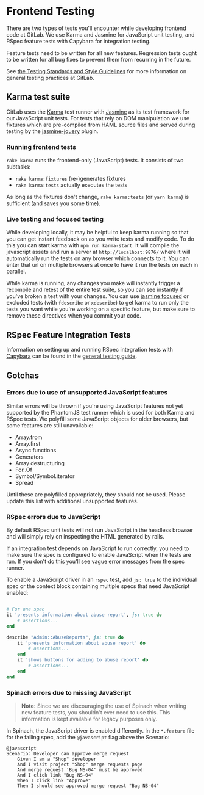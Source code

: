 # Frontend Testing

There are two types of tests you'll encounter while developing frontend code
at GitLab.  We use Karma and Jasmine for JavaScript unit testing, and RSpec
feature tests with Capybara for integration testing.

Feature tests need to be written for all new features. Regression tests ought
to be written for all bug fixes to prevent them from recurring in the future.

See [the Testing Standards and Style Guidelines](../testing.md)
for more information on general testing practices at GitLab.

## Karma test suite

GitLab uses the [Karma][karma] test runner with [Jasmine][jasmine] as its test
framework for our JavaScript unit tests.  For tests that rely on DOM
manipulation we use fixtures which are pre-compiled from HAML source files and
served during testing by the [jasmine-jquery][jasmine-jquery] plugin.

### Running frontend tests

`rake karma` runs the frontend-only (JavaScript) tests.
It consists of two subtasks:

- `rake karma:fixtures` (re-)generates fixtures
- `rake karma:tests` actually executes the tests

As long as the fixtures don't change, `rake karma:tests` (or `yarn karma`)
is sufficient (and saves you some time).

### Live testing and focused testing

While developing locally, it may be helpful to keep karma running so that you
can get instant feedback on as you write tests and modify code.  To do this
you can start karma with `npm run karma-start`.  It will compile the javascript
assets and run a server at `http://localhost:9876/` where it will automatically
run the tests on any browser which connects to it.  You can enter that url on
multiple browsers at once to have it run the tests on each in parallel.

While karma is running, any changes you make will instantly trigger a recompile
and retest of the entire test suite, so you can see instantly if you've broken
a test with your changes.  You can use [jasmine focused][jasmine-focus] or
excluded tests (with `fdescribe` or `xdescribe`) to get karma to run only the
tests you want while you're working on a specific feature, but make sure to
remove these directives when you commit your code.

## RSpec Feature Integration Tests

Information on setting up and running RSpec integration tests with
[Capybara][capybara] can be found in the
[general testing guide](../testing.md).

## Gotchas

### Errors due to use of unsupported JavaScript features

Similar errors will be thrown if you're using JavaScript features not yet
supported by the PhantomJS test runner which is used for both Karma and RSpec
tests.  We polyfill some JavaScript objects for older browsers, but some
features are still unavailable:

- Array.from
- Array.first
- Async functions
- Generators
- Array destructuring
- For..Of
- Symbol/Symbol.iterator
- Spread

Until these are polyfilled appropriately, they should not be used.  Please
update this list with additional unsupported features.

### RSpec errors due to JavaScript

By default RSpec unit tests will not run JavaScript in the headless browser
and will simply rely on inspecting the HTML generated by rails.

If an integration test depends on JavaScript to run correctly, you need to make
sure the spec is configured to enable JavaScript when the tests are run. If you
don't do this you'll see vague error messages from the spec runner.

To enable a JavaScript driver in an `rspec` test, add `js: true` to the
individual spec or the context block containing multiple specs that need
JavaScript enabled:

```ruby

# For one spec
it 'presents information about abuse report', js: true do
    # assertions...
end

describe "Admin::AbuseReports", js: true do
    it 'presents information about abuse report' do
        # assertions...
    end
    it 'shows buttons for adding to abuse report' do
        # assertions...
    end
end
```

### Spinach errors due to missing JavaScript

> **Note:** Since we are discouraging the use of Spinach when writing new
> feature tests, you shouldn't ever need to use this.  This information is kept
> available for legacy purposes only.

In Spinach, the JavaScript driver is enabled differently. In the `*.feature`
file for the failing spec, add the `@javascript` flag above the Scenario:

```
@javascript
Scenario: Developer can approve merge request
    Given I am a "Shop" developer
    And I visit project "Shop" merge requests page
    And merge request 'Bug NS-04' must be approved
    And I click link "Bug NS-04"
    When I click link "Approve"
    Then I should see approved merge request "Bug NS-04"

```

[capybara]: http://teamcapybara.github.io/capybara/
[jasmine]: https://jasmine.github.io/
[jasmine-focus]: https://jasmine.github.io/2.5/focused_specs.html
[jasmine-jquery]: https://github.com/velesin/jasmine-jquery
[karma]: http://karma-runner.github.io/
